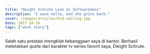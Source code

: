 ```yaml
---
title: "Dwight Schrute Line di SoftwareSeni"
description: "I wave hello, and she grins back."
cover: /images/articles/kid-smiling.jpg
date: 2017-10-26
tags: ["work story"]
---
```


Salah satu prestasi mengkilat kebanggaan saya di kantor. Berhasil meletakkan quote dari karakter tv series favorit saya, Dwight Schrute.